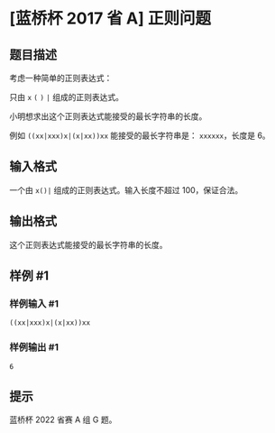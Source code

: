 # [蓝桥杯 2017 省 A] 正则问题

## 题目描述

考虑一种简单的正则表达式：

只由 `x` `(` `)` `|` 组成的正则表达式。

小明想求出这个正则表达式能接受的最长字符串的长度。  

例如 `((xx|xxx)x|(x|xx))xx` 能接受的最长字符串是： `xxxxxx`，长度是 $6$。


## 输入格式

一个由 `x()|` 组成的正则表达式。输入长度不超过 $100$，保证合法。

## 输出格式

这个正则表达式能接受的最长字符串的长度。  

## 样例 #1

### 样例输入 #1
```
((xx|xxx)x|(x|xx))xx
```

### 样例输出 #1

```
6
```

## 提示

蓝桥杯 2022 省赛 A 组 G 题。
